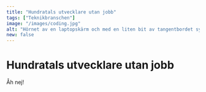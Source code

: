 ```yaml
---
title: "Hundratals utvecklare utan jobb"
tags: ["Teknikbranschen"]
image: "/images/coding.jpg"
alt: "Hörnet av en laptopskärm och med en liten bit av tangentbordet synligt. En css-kodsnutt syns på skärmen."
new: false
---
```


# Hundratals utvecklare utan jobb
Åh nej!